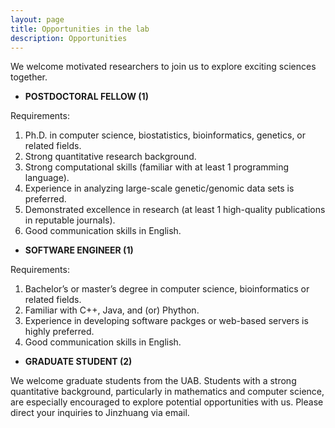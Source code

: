 ```yaml
---
layout: page
title: Opportunities in the lab
description: Opportunities
---
```


We welcome motivated researchers to join us to explore exciting sciences together. 

* **POSTDOCTORAL FELLOW (1)** 

Requirements:
1. Ph.D. in computer science, biostatistics, bioinformatics, genetics, or related fields. 
2. Strong quantitative research background. 
3. Strong computational skills (familiar with at least 1 programming language). 
4. Experience in analyzing large-scale genetic/genomic data sets is preferred. 
5. Demonstrated excellence in research (at least 1 high-quality publications in reputable journals). 
6. Good communication skills in English. 

* **SOFTWARE ENGINEER (1)**  

Requirements:
1. Bachelor’s or master’s degree in computer science, bioinformatics or related fields. 
2. Familiar with C++, Java, and (or) Phython. 
3. Experience in developing software packges or web-based servers is highly preferred. 
4. Good communication skills in English. 

* **GRADUATE STUDENT (2)**  

We welcome graduate students from the UAB. Students with a strong quantitative background, particularly in mathematics and computer science, are especially encouraged to explore potential opportunities with us. Please direct your inquiries to Jinzhuang via email.
